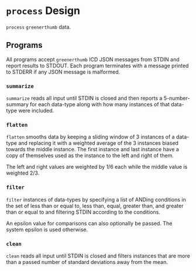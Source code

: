 # `process` Design

`process` `greenerthumb` data.

## Programs

All programs accept `greenerthumb` ICD JSON messages from STDIN and report
results to STDOUT. Each program terminates with a message printed to STDERR if
any JSON message is malformed.

### `summarize`

`summarize` reads all input until STDIN is closed and then reports a
5-number-summary for each data-type along with how many instances of that
data-type were included.

### `flatten`

`flatten` smooths data by keeping a sliding window of 3 instances of a data-type
and replacing it with a weighted average of the 3 instances biased towards the
middle instance. The first instance and last instance have a copy of themselves
used as the instance to the left and right of them.

The left and right values are weighted by 1/6 each while the middle value is
weighted 2/3.

### `filter`

`filter` instances of data-types by specifying a list of ANDing conditions in
the set of less than or equal to, less than, equal, greater than, and greater
than or equal to and filtering STDIN according to the conditions.

An epsilon value for comparisons can also optionally be passed. The system
epsilon is used otherwise.

### `clean`

`clean` reads all input until STDIN is closed and filters instances that are
more than a passed number of standard deviations away from the mean.
